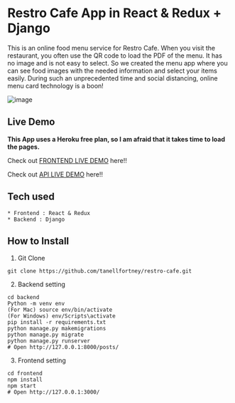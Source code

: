 # Restro Cafe App in React & Redux + Django


This is an online food menu service for Restro Cafe. When you visit the restaurant, you often use the QR code to load the PDF of the menu. It has no image and is not easy to select. So we created the menu app where you can see food images with the needed information and select your items easily. During such an unprecedented time and social distancing, online menu card technology is a boon!

![image](https://user-images.githubusercontent.com/96680710/175112683-10f802ab-c1e6-445c-8f13-4a37cd67abe4.png)


## Live Demo

**This App uses a Heroku free plan, so I am afraid that it takes time to load the pages.**

Check out [FRONTEND LIVE DEMO](https://frontend-restro-cafe.herokuapp.com/) here!!

Check out [API LIVE DEMO](https://backend-restro-cafe.herokuapp.com/) here!!

## Tech used

```
* Frontend : React & Redux
* Backend : Django
```

## How to Install

1. Git Clone

```
git clone https://github.com/tanellfortney/restro-cafe.git
```

2. Backend setting

```
cd backend
Python -m venv env
(For Mac) source env/bin/activate
(For Windows) env/Scripts\activate
pip install -r requirements.txt
python manage.py makemigrations
python manage.py migrate
python manage.py runserver
# Open http://127.0.0.1:8000/posts/
```


3. Frontend setting


```
cd frontend
npm install
npm start
# Open http://127.0.0.1:3000/
```
